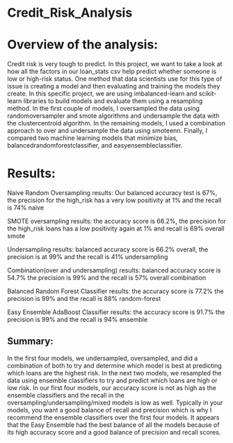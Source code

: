 # Credit_Risk_Analysis

# Overview of the analysis:
Credit risk is very tough to predict. In this project, we want to take a look at how all the factors in our loan_stats csv help predict whether someone is low or high-risk status. One method that data scientists use for this type of issue is creating a model and then evaluating and training the models they create. In this specific project, we are using imbalanced-learn and scikit-learn libraries to build models and evaluate them using a resampling method. In the first couple of models, I oversampled the data using randomoversampler and smote algorithms and undersample the data with the clustercentroid algorithm. In the remaining models, I used a combination approach to over and undersample the data using smoteenn. Finally, I compared two machine learning models that minimize bias, balancedrandomforestclassifier, and easyensembleclassifier.

# Results:
Naive Random Oversampling results: Our balanced accuracy test is 67%, the precision for the high_risk has a very low positivity at 1% and the recall is 74% naive

SMOTE oversampling results: the accuracy score is 66.2%, the precision for the high_risk loans has a low positivity again at 1% and recall is 69% overall smote

Undersampling results: balanced accuracy score is 66.2% overall, the precision is at 99% and the recall is 41% undersampling

Combination(over and undersampling) results: balanced accuracy score is 54.7% the precision is 99% and the recall is 57% overall combination

Balanced Random Forest Classifier results: the accuracy score is 77.2% the precision is 99% and the recall is 88% random-forest

Easy Ensemble AdaBoost Classifier results: the accuracy score is 91.7% the precision is 99% and the recall is 94% ensemble

## Summary:
In the first four models, we undersampled, oversampled, and did a combination of both to try and determine which model is best at predicting which loans are the highest risk. In the next two models, we resampled the data using ensemble classifiers to try and predict which loans are high or low risk. In our first four models, our accuracy score is not as high as the ensemble classifiers and the recall in the oversampling/undersampling/mixed models is low as well. Typically in your models, you want a good balance of recall and precision which is why I recommend the ensemble classifiers over the first four models. It appears that the Easy Ensemble had the best balance of all the models because of its high accuracy score and a good balance of precision and recall scores.







